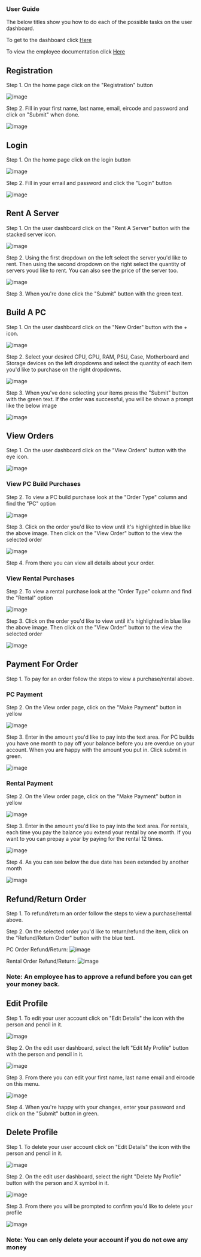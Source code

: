 ### User Guide

The below titles show you how to do each of the possible tasks on the user dashboard.


To get to the dashboard click [Here](https://iamandyie.github.io/WeBuildPCs/)

To view the employee documentation click [Here](https://iamandyie.github.io/WeBuildPCs/employee)


## Registration
Step 1. On the home page click on the "Registration" button

![image](https://raw.githubusercontent.com/IAmAndyIE/WeBuildPCs/master/docs/img/Screen%20Shot%202021-04-24%20at%2020.45.04.png?token=ASXKTQOBT4HXESMEX37SLCDARX23G)

Step 2. Fill in your first name, last name, email, eircode and password and click on "Submit" when done.

![image](https://raw.githubusercontent.com/IAmAndyIE/WeBuildPCs/master/docs/img/Screen%20Shot%202021-04-24%20at%2020.45.14.png?token=ASXKTQMXJ22T7BH5V5L7YV3ARX3UI)

## Login

Step 1. On the home page click on the login button

![image](https://raw.githubusercontent.com/IAmAndyIE/WeBuildPCs/master/docs/img/Screen%20Shot%202021-04-24%20at%2020.45.04.png?token=ASXKTQOBT4HXESMEX37SLCDARX23G)

Step 2. Fill in your email and password and click the "Login" button

![image](https://raw.githubusercontent.com/IAmAndyIE/WeBuildPCs/master/docs/img/Screen%20Shot%202021-04-24%20at%2020.45.25.png?token=ASXKTQJOYKXJCDMJLPNM4ITARX3XE)

## Rent A Server

Step 1. On the user dashboard click on the "Rent A Server" button with the stacked server icon.

![image](https://raw.githubusercontent.com/IAmAndyIE/WeBuildPCs/master/docs/img/Screen%20Shot%202021-04-24%20at%2021.06.52.png?token=ASXKTQL3K3IMXWY7K6UCQ3DARX4WC)

Step 2. Using the first dropdown on the left select the server you'd like to rent.  Then using the second dropdown on the right select the quantity of servers youd like to rent.  You can also see the price of the server too.

![image](https://raw.githubusercontent.com/IAmAndyIE/WeBuildPCs/master/docs/img/Screen%20Shot%202021-04-24%20at%2021.07.10.png?token=ASXKTQLOJE7RTR7UEGCLYJDAR23QI)

Step 3. When you're done click the "Submit" button with the green text.

## Build A PC

Step 1. On the user dashboard click on the "New Order" button with the + icon.

![image](https://raw.githubusercontent.com/IAmAndyIE/WeBuildPCs/master/docs/img/NewOrder.png?token=ASXKTQOI353O2SQEUIVLDCDAR23CM)

Step 2. Select your desired CPU, GPU, RAM, PSU, Case, Motherboard and Storage devices on the left dropdowns and select the quantity of each item you'd like to purchase on the right dropdowns.

![image](https://raw.githubusercontent.com/IAmAndyIE/WeBuildPCs/master/docs/img/Screen%20Shot%202021-04-24%20at%2021.08.07.png?token=ASXKTQMH4ZNBZRFZDXF7BNDAR2WVQ)

Step 3. When you've done selecting your items press the "Submit" button with the green text.  If the order was successful, you will be shown a prompt like the below image

![image](https://raw.githubusercontent.com/IAmAndyIE/WeBuildPCs/master/docs/img/Screen%20Shot%202021-04-24%20at%2021.08.24.png?token=ASXKTQOP7FQNN75AUAZ2TH3AR2W6U)

## View Orders

Step 1. On the user dashboard click on the "View Orders" button with the eye icon.

![image](https://raw.githubusercontent.com/IAmAndyIE/WeBuildPCs/master/docs/img/ViewOrder.png?token=ASXKTQJX2SCGLU2PKVZJXA3AR23DU)

### View PC Build Purchases

Step 2. To view a PC build purchase look at the "Order Type" column and find the "PC" option

![image](https://raw.githubusercontent.com/IAmAndyIE/WeBuildPCs/master/docs/img/Screen%20Shot%202021-04-24%20at%2021.12.52.png?token=ASXKTQK7M73JFB7WWKADAWLAR2YO6)

Step 3. Click on the order you'd like to view until it's highlighted in blue like the above image.  Then click on the "View Order" button to the view the selected order

![image](https://raw.githubusercontent.com/IAmAndyIE/WeBuildPCs/master/docs/img/Screen%20Shot%202021-04-24%20at%2021.13.50.png?token=ASXKTQN2C24ZEV7HKUL6W4TAR23KO)

Step 4. From there you can view all details about your order.

### View Rental Purchases

Step 2. To view a rental purchase look at the "Order Type" column and find the "Rental" option

![image](https://raw.githubusercontent.com/IAmAndyIE/WeBuildPCs/master/docs/img/Screen%20Shot%202021-04-24%20at%2021.12.52.png?token=ASXKTQK7M73JFB7WWKADAWLAR2YO6)

Step 3. Click on the order you'd like to view until it's highlighted in blue like the above image.  Then click on the "View Order" button to the view the selected order

![image](https://raw.githubusercontent.com/IAmAndyIE/WeBuildPCs/master/docs/img/Screen%20Shot%202021-04-24%20at%2021.12.52.png?token=ASXKTQPNZ4CTN6CRFLEOQYLAR23GI)

## Payment For Order

Step 1. To pay for an order follow the steps to view a purchase/rental above.

### PC Payment

Step 2. On the View order page, click on the "Make Payment" button in yellow

![image](https://raw.githubusercontent.com/IAmAndyIE/WeBuildPCs/master/docs/img/Screen%20Shot%202021-04-24%20at%2021.13.50.png?token=ASXKTQPM4N4CRNZJ3QPM3I3AR3YFM)

Step 3. Enter in the amount you'd like to pay into the text area.  For PC builds you have one month to pay off your balance before you are overdue on your account.  When you are happy with the amount you put in.  Click submit in green.

![image](https://raw.githubusercontent.com/IAmAndyIE/WeBuildPCs/master/docs/img/Screen%20Shot%202021-04-24%20at%2021.14.06.png?token=ASXKTQJ4XM7EO6VT6YGPT3DAR3YJY)

### Rental Payment

Step 2. On the View order page, click on the "Make Payment" button in yellow

![image](https://raw.githubusercontent.com/IAmAndyIE/WeBuildPCs/master/docs/img/Screen%20Shot%202021-04-24%20at%2021.13.07.png?token=ASXKTQPG4UINULZPD2EXLILAR3Y6G)

Step 3. Enter in the amount you'd like to pay into the text area.  For rentals, each time you pay the balance you extend your rental by one month.  If you want to you can prepay a year by paying for the rental 12 times.

![image](https://raw.githubusercontent.com/IAmAndyIE/WeBuildPCs/master/docs/img/Screen%20Shot%202021-04-24%20at%2021.13.22.png?token=ASXKTQPTXBJ5PIXYN2MNEK3AR3YYO)

Step 4. As you can see below the due date has been extended by another month

![image](https://raw.githubusercontent.com/IAmAndyIE/WeBuildPCs/master/docs/img/Screen%20Shot%202021-04-24%20at%2021.13.31.png?token=ASXKTQOO5V6POSH6Z2T5U4LAR3YWC)

## Refund/Return Order

Step 1. To refund/return an order follow the steps to view a purchase/rental above.

Step 2. On the selected order you'd like to return/refund the item, click on the "Refund/Return Order" button with the blue text.

PC Order Refund/Return:
![image](https://raw.githubusercontent.com/IAmAndyIE/WeBuildPCs/master/docs/img/Screen%20Shot%202021-04-24%20at%2021.13.50.png?token=ASXKTQN2C24ZEV7HKUL6W4TAR23KO)

Rental Order Refund/Return:
![image](https://raw.githubusercontent.com/IAmAndyIE/WeBuildPCs/master/docs/img/Screen%20Shot%202021-04-24%20at%2021.13.07.png?token=ASXKTQMDGMFWXKUFI7LNWCDAR23H2)

### Note: An employee has to approve a refund before you can get your money back.

## Edit Profile

Step 1. To edit your user account click on "Edit Details" the icon with the person and pencil in it.

![image](https://raw.githubusercontent.com/IAmAndyIE/WeBuildPCs/master/docs/img/EditDetails.png?token=ASXKTQPFR55MGCHWRKDISYLAR23YQ)

Step 2. On the edit user dashboard, select the left "Edit My Profile" button with the person and pencil in it.

![image](https://raw.githubusercontent.com/IAmAndyIE/WeBuildPCs/master/docs/img/Screen%20Shot%202021-04-25%20at%2000.49.49.png?token=ASXKTQNVRIO74SXGTJCBYHDAR24A6)

Step 3. From there you can edit your first name, last name email and eircode on this menu.

![image](https://raw.githubusercontent.com/IAmAndyIE/WeBuildPCs/master/docs/img/Screen%20Shot%202021-04-25%20at%2000.50.00.png?token=ASXKTQO5T4XID4BPMZHENZDAR24KY)

Step 4. When you're happy with your changes, enter your password and click on the "Submit" button in green.

## Delete Profile

Step 1. To delete your user account click on "Edit Details" the icon with the person and pencil in it.

![image](https://raw.githubusercontent.com/IAmAndyIE/WeBuildPCs/master/docs/img/EditDetails.png?token=ASXKTQPFR55MGCHWRKDISYLAR23YQ)

Step 2. On the edit user dashboard, select the right "Delete My Profile" button with the person and X symbol in it.

![image](https://raw.githubusercontent.com/IAmAndyIE/WeBuildPCs/master/docs/img/Screen%20Shot%202021-04-25%20at%2000.49.49.png?token=ASXKTQNVRIO74SXGTJCBYHDAR24A6)

Step 3. From there you will be prompted to confirm you'd like to delete your profile

![image](https://raw.githubusercontent.com/IAmAndyIE/WeBuildPCs/master/docs/img/Screen%20Shot%202021-04-25%20at%2000.50.10.png?token=ASXKTQPNHLUWSPF6CF5VCL3AR24SO)

### Note: You can only delete your account if you do not owe any money
